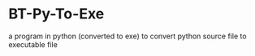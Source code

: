 # BT-Py-To-Exe
a program in python (converted to exe) to convert python source file to executable file
